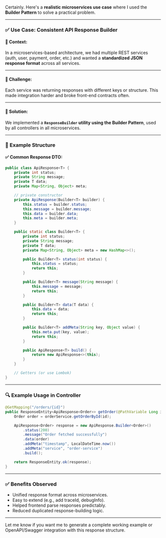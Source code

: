 Certainly. Here's a **realistic microservices use case** where I used the **Builder Pattern** to solve a practical problem.

---

### ✅ **Use Case: Consistent API Response Builder**

#### 🔹 **Context**:

In a microservices-based architecture, we had multiple REST services (auth, user, payment, order, etc.) and wanted a **standardized JSON response format** across all services.

---

#### 🔹 **Challenge**:

Each service was returning responses with different keys or structure. This made integration harder and broke front-end contracts often.

---

#### 🔹 **Solution**:

We implemented a **`ResponseBuilder` utility using the Builder Pattern**, used by all controllers in all microservices.

---

### 🧱 Example Structure

#### ✅ Common Response DTO:

```java
public class ApiResponse<T> {
    private int status;
    private String message;
    private T data;
    private Map<String, Object> meta;

    // private constructor
    private ApiResponse(Builder<T> builder) {
        this.status = builder.status;
        this.message = builder.message;
        this.data = builder.data;
        this.meta = builder.meta;
    }

    public static class Builder<T> {
        private int status;
        private String message;
        private T data;
        private Map<String, Object> meta = new HashMap<>();

        public Builder<T> status(int status) {
            this.status = status;
            return this;
        }

        public Builder<T> message(String message) {
            this.message = message;
            return this;
        }

        public Builder<T> data(T data) {
            this.data = data;
            return this;
        }

        public Builder<T> addMeta(String key, Object value) {
            this.meta.put(key, value);
            return this;
        }

        public ApiResponse<T> build() {
            return new ApiResponse<>(this);
        }
    }

    // Getters (or use Lombok)
}
```

---

### 🔍 Example Usage in Controller

```java
@GetMapping("/orders/{id}")
public ResponseEntity<ApiResponse<Order>> getOrder(@PathVariable Long id) {
    Order order = orderService.getOrderById(id);

    ApiResponse<Order> response = new ApiResponse.Builder<Order>()
        .status(200)
        .message("Order fetched successfully")
        .data(order)
        .addMeta("timestamp", LocalDateTime.now())
        .addMeta("service", "order-service")
        .build();

    return ResponseEntity.ok(response);
}
```

---

### ✅ **Benefits Observed**

* Unified response format across microservices.
* Easy to extend (e.g., add traceId, debugInfo).
* Helped frontend parse responses predictably.
* Reduced duplicated response-building logic.

---

Let me know if you want me to generate a complete working example or OpenAPI/Swagger integration with this response structure.
